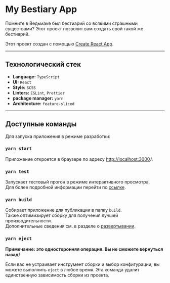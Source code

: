# My Bestiary App

Помните в Ведьмаке был бестиарий со всякими страшными существами? Этот проект позволит вам создать свой такой же
бестиарий.

Этот проект создан с помощью [Create React App](https://github.com/facebook/create-react-app).

---

## Технологический стек

- **Language:** `TypeScript`
- **UI:** `React`
- **Style:** `SCSS`
- **Linters:** `ESLint`, `Prettier`
- **package manager:** `yarn`
- **Architecture:** `feature-sliced`

---

## Доступные команды

Для запуска приложения в режиме разработки:

### `yarn start`

Приложение откроется в браузере по адресу [http://localhost:3000](http://localhost:3000).\

### `yarn test`

Запускает тестовый прогон в режиме интерактивного просмотра.\
Для более подробной информации перейти по [ссылке](https://facebook.github.io/create-react-app/docs/running-tests).

### `yarn build`

Собирает приложение для публикации в папку `build`.\
Также оптимизирует сборку для получения лучшей производительности.\
Дополнительные сведения см. в разделе о [развертывании](https://facebook.github.io/create-react-app/docs/deployment).

### `yarn eject`

**Примечание: это односторонняя операция. Вы не сможете вернуться назад!**

Если вас не устраивает инструмент сборки и выбор конфигурации, вы можете выполнить `eject` в любое время. Эта команда
удалит единственную зависимость сборки из проекта.
